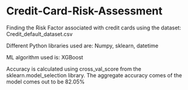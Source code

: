 # Credit-Card-Risk-Assessment

Finding the Risk Factor associated with credit cards using the dataset: Credit_default_dataset.csv

Different Python libraries used are: Numpy, sklearn, datetime

ML algorithm used is: XGBoost

Accuracy is calculated using cross_val_score from the sklearn.model_selection library.
The aggregate accuracy comes of the model comes out to be 82.05%
